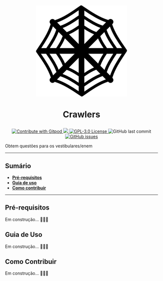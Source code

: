 <p align="center">
  <img alt="Crawlers" src="./assets/spider.png" alt="Dynaconf" width="300px"></a>
</p>
<h1><p align="center"><strong>Crawlers</strong></p></h1>


<p align="center">
    <a href="https://gitpod.io/#https://github.com/Academia-de-Dados/crawlers">
      <img alt="Contribute with Gitpod" src="https://img.shields.io/badge/Contribute%20with-Gitpod-908a85?logo=gitpod"/>
    </a>
    <a href="https://github.com/Academia-de-Dados/crawlers/actions">
        <img src="https://github.com/Academia-de-Dados/crawlers/actions/workflows/lint.yml/badge.svg">
    </a>
    <a href="/LICENSE">
        <img alt="GPL-3.0 License" src="https://img.shields.io/github/license/Academia-de-Dados/crawlers">
    </a>
    <img alt="GitHub last commit" src="https://img.shields.io/github/last-commit/Academia-de-Dados/crawlers">
    <a href="https://github.com/Academia-de-Dados/crawlers/issues">
        <img alt="GitHub issues" src="https://img.shields.io/github/issues/Academia-de-Dados/crawlers">
    </a>
</p>

Obtem questões para os vestibulares/enem

---
## Sumário
* **[Pré-requisitos](#pré-requisitos)**
* **[Guia de uso](#guia-de-uso)**
* **[Como contribuir](#como-contribuir)**
----

## Pré-requisitos
Em construção... 🚧🚧🚧

## Guia de Uso
Em construção... 🚧🚧🚧

## Como Contribuir
  Em construção... 🚧🚧🚧
